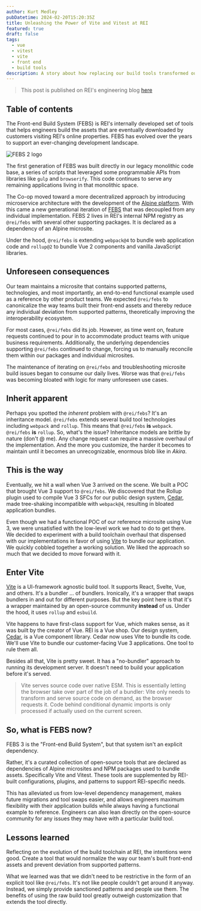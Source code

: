 ```yaml
---
author: Kurt Medley
pubDatetime: 2024-02-20T15:20:35Z
title: Unleashing the Power of Vite and Vitest at REI
featured: true
draft: false
tags:
  - vue
  - vitest
  - vite
  - front end
  - build tools
description: A story about how replacing our build tools transformed our development, boosted performance, and set the stage for a more agile and robust future.
---
```


> This post is published on REI's engineering blog [here](https://engineering.rei.com/frontend/front-end-build-tool-renaissance.html)

## Table of contents

The Front-end Build System (FEBS) is REI's internally developed set of tools that helps engineers build the assets that are eventually downloaded by customers visiting REI's online properties. FEBS has evolved over the years to support an ever-changing development landscape.

![FEBS 2 logo](@assets/images/rei-febs.png)

The first generation of FEBS was built directly in our legacy monolithic code base, a series of scripts that leveraged some programmable APIs from libraries like `gulp` and `browserify`. This code continues to serve any remaining applications living in that monolithic space.

The Co-op moved toward a more decentralized approach by introducing microservice architecture with the development of the [Alpine platform](https://engineering.rei.com/devops/how-we-built-a-microservices-platform.html). With this came a new generational iteration of [FEBS](https://engineering.rei.com/frontend/the-rei-front-end-build-system.html) that was decoupled from any individual implementation. FEBS 2 lives in REI's internal NPM registry as `@rei/febs` with several other supporting packages. It is declared as a dependency of an Alpine microsite.

Under the hood, `@rei/febs` is extending `webpack@4` to bundle web application code and `rollup@2` to bundle Vue 2 components and vanilla JavaScript libraries.

## Unforeseen consequences

Our team maintains a microsite that contains supported patterns, technologies, and most importantly, an end-to-end functional example used as a reference by other product teams. We expected `@rei/febs` to canonicalize the way teams built their front-end assets and thereby reduce any individual deviation from supported patterns, theoretically improving the interoperability ecosystem.

For most cases, `@rei/febs` did its job. However, as time went on, feature requests continued to pour in to accommodate product teams with unique business requirements. Additionally, the underlying dependencies supporting `@rei/febs` continued to change, forcing us to manually reconcile them within our packages and individual microsites.

The maintenance of iterating on `@rei/febs` and troubleshooting microsite build issues began to consume our daily lives. Worse was that `@rei/febs` was becoming bloated with logic for many unforeseen use cases.

## Inherit apparent

Perhaps you spotted the _inherent_ problem with `@rei/febs`? It's an inheritance model. `@rei/febs` extends several build tool technologies including `webpack` and `rollup`. This means that `@rei/febs` **is** `webpack`. `@rei/febs` **is** `rollup`. So, what's the issue? Inheritance models are brittle by nature (don't @ me). Any change request can require a massive overhaul of the implementation. And the more you customize, the harder it becomes to maintain until it becomes an unrecognizable, enormous blob like in _Akira_.

## This is the way

Eventually, we hit a wall when Vue 3 arrived on the scene. We built a POC that brought Vue 3 support to `@rei/febs`. We discovered that the Rollup plugin used to compile Vue 3 SFCs for our public design system, [Cedar](https://rei.github.io/rei-cedar-docs/), made tree-shaking incompatible with `webpack@4`, resulting in bloated application bundles.

Even though we had a functional POC of our reference microsite using Vue 3, we were unsatisfied with the low-level work we had to do to get there. We decided to experiment with a build toolchain overhaul that dispensed with our implementations in favor of using [Vite](https://vitejs.dev/) to bundle our application. We quickly cobbled together a working solution. We liked the approach so much that we decided to move forward with it.

## Enter Vite

[Vite](https://vitejs.dev/) is a UI-framework agnostic build tool. It supports React, Svelte, Vue, and others. It's a bundler ... of bundlers. Ironically, it's a wrapper that swaps bundlers in and out for different purposes. But the key point here is that it's a wrapper maintained by an open-source community **instead** of us. Under the hood, it uses `rollup` and `esbuild`.

Vite happens to have first-class support for Vue, which makes sense, as it was built by the creator of Vue. REI is a Vue shop. Our design system, [Cedar](https://rei.github.io/rei-cedar-docs/), is a Vue component library. Cedar now uses Vite to bundle its code. We'll use Vite to bundle our customer-facing Vue 3 applications. One tool to rule them all.

Besides all that, Vite is pretty sweet. It has a "no-bundler" approach to running its development server. It doesn't need to build your application before it's served.

> Vite serves source code over native ESM. This is essentially letting the browser take over part of the job of a bundler: Vite only needs to transform and serve source code on demand, as the browser requests it. Code behind conditional dynamic imports is only processed if actually used on the current screen.

## So, what is FEBS now?

FEBS 3 is the "Front-end Build System", but that system isn't an explicit dependency.

Rather, it's a curated collection of open-source tools that are declared as dependencies of Alpine microsites and NPM packages used to bundle assets. Specifically Vite and Vitest. These tools are supplemented by REI-built configurations, plugins, and patterns to support REI-specific needs.

This has alleviated us from low-level dependency management, makes future migrations and tool swaps easier, and allows engineers maximum flexibility with their application builds while always having a functional example to reference. Engineers can also lean directly on the open-source community for any issues they may have with a particular build tool.

## Lessons learned

Reflecting on the evolution of the build toolchain at REI, the intentions were good. Create a tool that would normalize the way our team's built front-end assets and prevent deviation from supported patterns.

What we learned was that we didn't need to be restrictive in the form of an explicit tool like `@rei/febs`. It's not like people couldn't get around it anyway. Instead, we simply provide sanctioned patterns and people use them. The benefits of using the raw build tool greatly outweigh customization that extends the tool directly.
